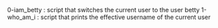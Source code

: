 0-iam_betty : script that switches the current user to the user betty
1-who_am_i : script that prints the effective username of the current user
